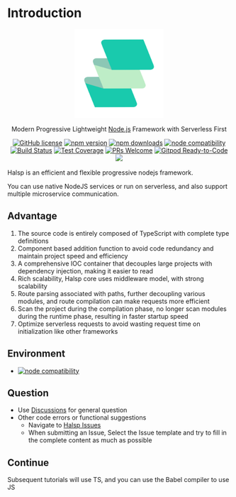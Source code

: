 # Introduction

<p align="center">
  <a href="https://halsp.org/" target="blank"><img src="/images/logo.png" alt="Halsp Logo" width="200"/></a>
</p>

<p align="center">Modern Progressive Lightweight <a href="http://nodejs.org" target="_blank">Node.js</a> Framework with Serverless First </p>
<p align="center" class="tags">
    <a href="https://github.com/halsp/core/blob/main/LICENSE" target="_blank"><img src="https://img.shields.io/badge/license-MIT-blue.svg" alt="GitHub license" /></a>
    <a href=""><img src="https://img.shields.io/npm/v/@halsp/core.svg" alt="npm version"></a>
    <a href=""><img src="https://badgen.net/npm/dt/@halsp/core" alt="npm downloads"></a>
    <a href="https://nodejs.org/en/about/releases/"><img src="https://img.shields.io/node/v/@halsp/core.svg" alt="node compatibility"></a>
    <a href="#"><img src="https://github.com/halsp/core/actions/workflows/test.yml/badge.svg?branch=main" alt="Build Status"></a>
    <a href="https://codecov.io/gh/halsp/core/branch/main"><img src="https://img.shields.io/codecov/c/github/halsp/core/main.svg" alt="Test Coverage"></a>
    <a href="https://github.com/halsp/core/pulls"><img src="https://img.shields.io/badge/PRs-welcome-brightgreen.svg" alt="PRs Welcome"></a>
    <a href="https://gitpod.io/#https://github.com/halsp/core"><img src="https://img.shields.io/badge/Gitpod-Ready--to--Code-blue?logo=gitpod" alt="Gitpod Ready-to-Code"></a>
    <a href="https://paypal.me/ihalwang" target="_blank"><img src="https://img.shields.io/badge/Donate-PayPal-ff3f59.svg"/></a>
</p>

Halsp is an efficient and flexible progressive nodejs framework.

You can use native NodeJS services or run on serverless, and also support multiple microservice communication.

## Advantage

1. The source code is entirely composed of TypeScript with complete type definitions
2. Component based addition function to avoid code redundancy and maintain project speed and efficiency
3. A comprehensive IOC container that decouples large projects with dependency injection, making it easier to read
4. Rich scalability, Halsp core uses middleware model, with strong scalability
5. Route parsing associated with paths, further decoupling various modules, and route compilation can make requests more efficient
6. Scan the project during the compilation phase, no longer scan modules during the runtime phase, resulting in faster startup speed
7. Optimize serverless requests to avoid wasting request time on initialization like other frameworks

## Environment

- <a href="https://nodejs.org/en/about/releases/"><img src="https://img.shields.io/node/v/@halsp/core.svg" alt="node compatibility"></a>

## Question

- Use [Discussions](https://github.com/halsp/core/discussions) for general question
- Other code errors or functional suggestions
  - Navigate to [Halsp Issues](https://github.com/halsp/core/issues)
  - When submitting an Issue, Select the Issue template and try to fill in the complete content as much as possible

## Continue

Subsequent tutorials will use TS, and you can use the Babel compiler to use JS
